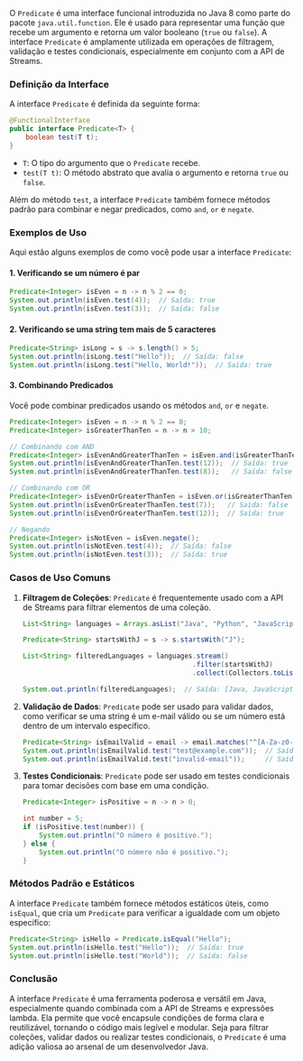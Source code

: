 ﻿O `Predicate` é uma interface funcional introduzida no Java 8 como parte do pacote `java.util.function`. Ele é usado para representar uma função que recebe um argumento e retorna um valor booleano (`true` ou `false`). A interface `Predicate` é amplamente utilizada em operações de filtragem, validação e testes condicionais, especialmente em conjunto com a API de Streams.

### Definição da Interface

A interface `Predicate` é definida da seguinte forma:

```java
@FunctionalInterface
public interface Predicate<T> {
    boolean test(T t);
}
```

- `T`: O tipo do argumento que o `Predicate` recebe.
- `test(T t)`: O método abstrato que avalia o argumento e retorna `true` ou `false`.

Além do método `test`, a interface `Predicate` também fornece métodos padrão para combinar e negar predicados, como `and`, `or` e `negate`.

### Exemplos de Uso

Aqui estão alguns exemplos de como você pode usar a interface `Predicate`:

#### 1. Verificando se um número é par

```java
Predicate<Integer> isEven = n -> n % 2 == 0;
System.out.println(isEven.test(4));  // Saída: true
System.out.println(isEven.test(3));  // Saída: false
```

#### 2. Verificando se uma string tem mais de 5 caracteres

```java
Predicate<String> isLong = s -> s.length() > 5;
System.out.println(isLong.test("Hello"));  // Saída: false
System.out.println(isLong.test("Hello, World!"));  // Saída: true
```

#### 3. Combinando Predicados

Você pode combinar predicados usando os métodos `and`, `or` e `negate`.

```java
Predicate<Integer> isEven = n -> n % 2 == 0;
Predicate<Integer> isGreaterThanTen = n -> n > 10;

// Combinando com AND
Predicate<Integer> isEvenAndGreaterThanTen = isEven.and(isGreaterThanTen);
System.out.println(isEvenAndGreaterThanTen.test(12));  // Saída: true
System.out.println(isEvenAndGreaterThanTen.test(8));   // Saída: false

// Combinando com OR
Predicate<Integer> isEvenOrGreaterThanTen = isEven.or(isGreaterThanTen);
System.out.println(isEvenOrGreaterThanTen.test(7));   // Saída: false
System.out.println(isEvenOrGreaterThanTen.test(12));  // Saída: true

// Negando
Predicate<Integer> isNotEven = isEven.negate();
System.out.println(isNotEven.test(4));  // Saída: false
System.out.println(isNotEven.test(3));  // Saída: true
```

### Casos de Uso Comuns

1. **Filtragem de Coleções**: `Predicate` é frequentemente usado com a API de Streams para filtrar elementos de uma coleção.

    ```java
    List<String> languages = Arrays.asList("Java", "Python", "JavaScript", "C++", "Ruby");

    Predicate<String> startsWithJ = s -> s.startsWith("J");

    List<String> filteredLanguages = languages.stream()
                                              .filter(startsWithJ)
                                              .collect(Collectors.toList());

    System.out.println(filteredLanguages);  // Saída: [Java, JavaScript]
    ```

2. **Validação de Dados**: `Predicate` pode ser usado para validar dados, como verificar se uma string é um e-mail válido ou se um número está dentro de um intervalo específico.

    ```java
    Predicate<String> isEmailValid = email -> email.matches("^[A-Za-z0-9+_.-]+@(.+)$");
    System.out.println(isEmailValid.test("test@example.com"));  // Saída: true
    System.out.println(isEmailValid.test("invalid-email"));     // Saída: false
    ```

3. **Testes Condicionais**: `Predicate` pode ser usado em testes condicionais para tomar decisões com base em uma condição.

    ```java
    Predicate<Integer> isPositive = n -> n > 0;

    int number = 5;
    if (isPositive.test(number)) {
        System.out.println("O número é positivo.");
    } else {
        System.out.println("O número não é positivo.");
    }
    ```

### Métodos Padrão e Estáticos

A interface `Predicate` também fornece métodos estáticos úteis, como `isEqual`, que cria um `Predicate` para verificar a igualdade com um objeto específico:

```java
Predicate<String> isHello = Predicate.isEqual("Hello");
System.out.println(isHello.test("Hello"));  // Saída: true
System.out.println(isHello.test("World"));  // Saída: false
```

### Conclusão

A interface `Predicate` é uma ferramenta poderosa e versátil em Java, especialmente quando combinada com a API de Streams e expressões lambda. Ela permite que você encapsule condições de forma clara e reutilizável, tornando o código mais legível e modular. Seja para filtrar coleções, validar dados ou realizar testes condicionais, o `Predicate` é uma adição valiosa ao arsenal de um desenvolvedor Java.

